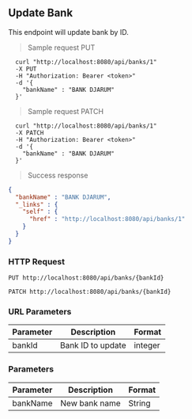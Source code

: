 ## Update Bank
This endpoint will update bank by ID.

> Sample request PUT

```shell
  curl "http://localhost:8080/api/banks/1"
  -X PUT
  -H "Authorization: Bearer <token>"
  -d '{
    "bankName" : "BANK DJARUM"
  }'
```

> Sample request PATCH

```shell
  curl "http://localhost:8080/api/banks/1"
  -X PATCH
  -H "Authorization: Bearer <token>"
  -d '{
    "bankName" : "BANK DJARUM"
  }'
```

> Success response

```json
{
  "bankName" : "BANK DJARUM",
  "_links" : {
    "self" : {
      "href" : "http://localhost:8080/api/banks/1"
    }
  }
}
```

### HTTP Request

`PUT http://localhost:8080/api/banks/{bankId}`

`PATCH http://localhost:8080/api/banks/{bankId}`

### URL Parameters

Parameter | Description | Format
--------- | ----------- | ---------
bankId | Bank ID to update | integer

### Parameters

Parameter | Description | Format
--------- | ----------- | ---------
bankName | New bank name | String